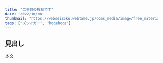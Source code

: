 ```yaml
---
title: "二番目の投稿です"
date: "2022/10/08"
thumbnail: "https://webseisaku.webtame.jp/dcms_media/image/free_material_site_collection_cover_thum.jpg"
tags: ["ズワイガニ", "hogehoge"]
---
```


## 見出し

本文
